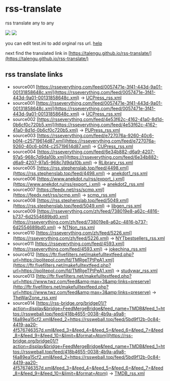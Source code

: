 # rss-translate

rss translate any to any

![](https://github.com/kamonka/rss-translate/workflows/circle_translate/badge.svg)
![](https://github.com/kamonka/rss-translate/workflows/Deploy/badge.svg)

you can edit test.ini to add orginal rss url. [help]([https://github.com/ueui/rss/issues/2](https://www.tjsky.net/tutorial/644))

next find the translated link in [https://talengu.github.io/rss-translate/](https://talengu.github.io/rss-translate/)

## rss translate links
 - source001 [https://rsseverything.com/feed/0057471e-3f41-443d-9a01-00131858648c.xml](https://rsseverything.com/feed/0057471e-3f41-443d-9a01-00131858648c.xml) -> [UCPress_rss.xml](rss/UCPress_rss.xml)
 - source001 [https://rsseverything.com/feed/0057471e-3f41-443d-9a01-00131858648c.xml](https://rsseverything.com/feed/0057471e-3f41-443d-9a01-00131858648c.xml) -> [UCPress_rss.xml](rss/UCPress_rss.xml)
 - source002 [https://rsseverything.com/feed/4e53f62c-4162-41a0-8d1d-0b6cf0c720b5.xml](https://rsseverything.com/feed/4e53f62c-4162-41a0-8d1d-0b6cf0c720b5.xml) -> [PUPress_rss.xml](rss/PUPress_rss.xml)
 - source003 [https://rsseverything.com/feed/e727076a-9260-40c6-b0f4-c25719614d87.xml](https://rsseverything.com/feed/e727076a-9260-40c6-b0f4-c25719614d87.xml) -> [CUPress_rss.xml](rss/CUPress_rss.xml)
 - source004 [https://rsseverything.com/feed/6e34b882-d6a9-4207-97a5-968c7d9da10b.xml](https://rsseverything.com/feed/6e34b882-d6a9-4207-97a5-968c7d9da10b.xml) -> [RLibrary_rss.xml](rss/RLibrary_rss.xml)
 - source005 [https://rss.stephenslab.top/feed/4498.xml](https://rss.stephenslab.top/feed/4498.xml) -> [anekdot1_rss.xml](rss/anekdot1_rss.xml)
 - source006 [https://www.anekdot.ru/rss/export_j.xml](https://www.anekdot.ru/rss/export_j.xml) -> [anekdot2_rss.xml](rss/anekdot2_rss.xml)
 - source007 [https://feedx.net/rss/scmp.xml](https://feedx.net/rss/scmp.xml) -> [scmp_rss.xml](rss/scmp_rss.xml)
 - source008 [https://rss.stephenslab.top/feed/5049.xml](https://rss.stephenslab.top/feed/5049.xml) -> [libgen_rss.xml](rss/libgen_rss.xml)
 - source009 [https://rsseverything.com/zh/feed/738019e8-a62c-4816-b737-6d2554689bd0.xml](https://rsseverything.com/zh/feed/738019e8-a62c-4816-b737-6d2554689bd0.xml) -> [NTNon_rss.xml](rss/NTNon_rss.xml)
 - source010 [https://rsseverything.com/zh/feed/5226.xml](https://rsseverything.com/zh/feed/5226.xml) -> [NYTbestsellers_rss.xml](rss/NYTbestsellers_rss.xml)
 - source011 [https://rsseverything.com/feed/4593.xml](https://rsseverything.com/feed/4593.xml) -> [jokechina_rss.xml](rss/jokechina_rss.xml)
 - source012 [https://ftr.fivefilters.net/makefulltextfeed.php?url=https://politepol.com/fd/TMRgeTPtPeA1.xml](https://ftr.fivefilters.net/makefulltextfeed.php?url=https://politepol.com/fd/TMRgeTPtPeA1.xml) -> [studywar_rss.xml](rss/studywar_rss.xml)
 - source013 [http://ftr.fivefilters.net/makefulltextfeed.php?url=https://www.twz.com/feed&amp;max=3&amp;links=preserve](http://ftr.fivefilters.net/makefulltextfeed.php?url=https://www.twz.com/feed&amp;max=3&amp;links=preserve) -> [TheWarZone_rss.xml](rss/TheWarZone_rss.xml)
 - source014 [https://rss-bridge.org/bridge01/?action=display&bridge=FeedMergeBridge&feed_name=TMDB&feed_1=https://rssweball.top/feed/418b4655-0038-4b9a-a9a8-f4a89ea15cf2.xml&feed_2=https://rssweball.top/feed/5bd9f12b-0c84-4419-aa20-4f576746357d.xml&feed_3=&feed_4=&feed_5=&feed_6=&feed_7=&feed_8=&feed_9=&feed_10=&limit=&format=Atom](https://rss-bridge.org/bridge01/?action=display&bridge=FeedMergeBridge&feed_name=TMDB&feed_1=https://rssweball.top/feed/418b4655-0038-4b9a-a9a8-f4a89ea15cf2.xml&feed_2=https://rssweball.top/feed/5bd9f12b-0c84-4419-aa20-4f576746357d.xml&feed_3=&feed_4=&feed_5=&feed_6=&feed_7=&feed_8=&feed_9=&feed_10=&limit=&format=Atom) -> [TMDB_rss.xml](rss/TMDB_rss.xml)
